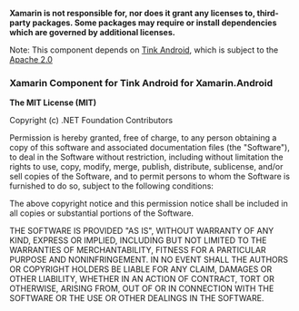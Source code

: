 **Xamarin is not responsible for, nor does it grant any licenses to, third-party packages. Some packages may require or install dependencies which are governed by additional licenses.**

Note: This component depends on [Tink Android](https://github.com/google/tink), which is subject to the [Apache 2.0](https://github.com/google/tink/blob/master/LICENSE)

### Xamarin Component for Tink Android for Xamarin.Android

**The MIT License (MIT)**

Copyright (c) .NET Foundation Contributors

Permission is hereby granted, free of charge, to any person obtaining a copy of this software and associated documentation files (the "Software"), to deal in the Software without restriction, including without limitation the rights to use, copy, modify, merge, publish, distribute, sublicense, and/or sell copies of the Software, and to permit persons to whom the Software is furnished to do so, subject to the following conditions:

The above copyright notice and this permission notice shall be included in all copies or substantial portions of the Software.

THE SOFTWARE IS PROVIDED "AS IS", WITHOUT WARRANTY OF ANY KIND, EXPRESS OR IMPLIED, INCLUDING BUT NOT LIMITED TO THE WARRANTIES OF MERCHANTABILITY, FITNESS FOR A PARTICULAR PURPOSE AND NONINFRINGEMENT. IN NO EVENT SHALL THE AUTHORS OR COPYRIGHT HOLDERS BE LIABLE FOR ANY CLAIM, DAMAGES OR OTHER LIABILITY, WHETHER IN AN ACTION OF CONTRACT, TORT OR OTHERWISE, ARISING FROM, OUT OF OR IN CONNECTION WITH THE SOFTWARE OR THE USE OR OTHER DEALINGS IN THE SOFTWARE.
